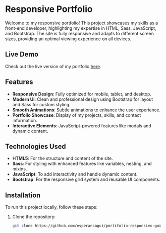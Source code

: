 # Responsive Portfolio

Welcome to my responsive portfolio! This project showcases my skills as a front-end developer, highlighting my expertise in HTML, Sass, JavaScript, and Bootstrap. The site is fully responsive and adapts to different screen sizes, providing an optimal viewing experience on all devices.

## Live Demo

Check out the live version of my portfolio [here](https://esperancagui.vercel.app/).

## Features

- **Responsive Design**: Fully optimized for mobile, tablet, and desktop.
- **Modern UI**: Clean and professional design using Bootstrap for layout and Sass for custom styling.
- **Smooth Animations**: Subtle animations to enhance the user experience.
- **Portfolio Showcase**: Display of my projects, skills, and contact information.
- **Interactive Elements**: JavaScript-powered features like modals and dynamic content.

## Technologies Used

- **HTML5**: For the structure and content of the site.
- **Sass**: For styling with enhanced features like variables, nesting, and mixins.
- **JavaScript**: To add interactivity and handle dynamic content.
- **Bootstrap**: For the responsive grid system and reusable UI components.

## Installation

To run this project locally, follow these steps:

1. Clone the repository:
   ```bash
   git clone https://github.com/esperancagui/portifolio-responsivo-guilherme-esperanca.git
